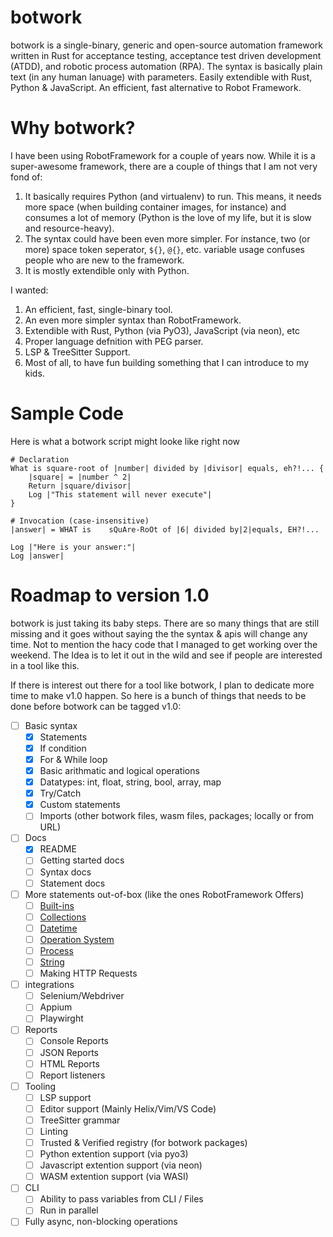 # botwork

botwork is a single-binary, generic and open-source automation framework written in Rust for acceptance testing, acceptance test driven development (ATDD), and robotic process automation (RPA). The syntax is basically plain text (in any human lanuage) with parameters. Easily extendible with Rust, Python & JavaScript. An efficient, fast alternative to Robot Framework.

# Why botwork?

I have been using RobotFramework for a couple of years now. While it is a super-awesome framework, there are a couple of things that I am not very fond of:

1. It basically requires Python (and virtualenv) to run. This means, it needs more space (when building container images, for instance) and consumes a lot of memory (Python is the love of my life, but it is slow and resource-heavy).
2. The syntax could have been even more simpler. For instance, two (or more) space token seperator, `${}`, `@{}`, etc. variable usage confuses people who are new to the framework.
3. It is mostly extendible only with Python.

I wanted:

1. An efficient, fast, single-binary tool.
1. An even more simpler syntax than RobotFramework.
1. Extendible with Rust, Python (via PyO3), JavaScript (via neon), etc
1. Proper language defnition with PEG parser.
1. LSP & TreeSitter Support. 
1. Most of all, to have fun building something that I can introduce to my kids.


# Sample Code

Here is what a botwork script might looke like right now

```botwork
# Declaration
What is square-root of |number| divided by |divisor| equals, eh?!... {
	|square| = |number ^ 2|
	Return |square/divisor| 
	Log |"This statement will never execute"|
}

# Invocation (case-insensitive)
|answer| = WHAT is    sQuAre-RoOt of |6| divided by|2|equals, EH?!...

Log |"Here is your answer:"|
Log |answer|
```

# Roadmap to version 1.0

botwork is just taking its baby steps. There are so many things that are still missing and it goes without saying the the syntax & apis will change any time. Not to mention the hacy code that I managed to get working over the weekend. The Idea is to let it out in the wild and see if people are interested in a tool like this. 

If there is interest out there for a tool like botwork, I plan to dedicate more time to make v1.0 happen. So here is a bunch of things that needs to be done before botwork can be tagged v1.0:

- [ ] Basic syntax
  - [x] Statements
  - [x] If condition
  - [x] For & While loop
  - [x] Basic arithmatic and logical operations
  - [x] Datatypes: int, float, string, bool, array, map
  - [x] Try/Catch
  - [x] Custom statements
  - [ ] Imports (other botwork files, wasm files, packages; locally or from URL)
- [ ] Docs
  - [x] README
  - [ ] Getting started docs
  - [ ] Syntax docs
  - [ ] Statement docs
- [ ] More statements out-of-box (like the ones RobotFramework Offers)
  - [ ] [Built-ins](http://robotframework.org/robotframework/latest/libraries/BuiltIn.html)
  - [ ] [Collections](http://robotframework.org/robotframework/latest/libraries/Collections.html)
  - [ ] [Datetime](http://robotframework.org/robotframework/latest/libraries/DateTime.html)
  - [ ] [Operation System](http://robotframework.org/robotframework/latest/libraries/OperatingSystem.html)
  - [ ] [Process](http://robotframework.org/robotframework/latest/libraries/Process.html)
  - [ ] [String](http://robotframework.org/robotframework/latest/libraries/String.html)
  - [ ] Making HTTP Requests
- [ ] integrations
  - [ ] Selenium/Webdriver
  - [ ] Appium
  - [ ] Playwirght
- [ ] Reports
  - [ ] Console Reports
  - [ ] JSON Reports
  - [ ] HTML Reports
  - [ ] Report listeners
- [ ] Tooling
  - [ ] LSP support
  - [ ] Editor support (Mainly Helix/Vim/VS Code)
  - [ ] TreeSitter grammar
  - [ ] Linting  
  - [ ] Trusted & Verified registry (for botwork packages)
  - [ ] Python extention support (via pyo3)
  - [ ] Javascript extention support (via neon)
  - [ ] WASM extention support (via WASI)
- [ ] CLI
  - [ ] Ability to pass variables from CLI / Files
  - [ ] Run in parallel
- [ ] Fully async, non-blocking operations
